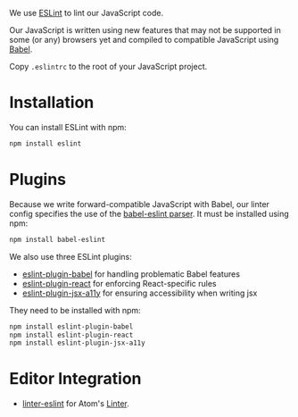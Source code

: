 We use [ESLint] to lint our JavaScript code.

Our JavaScript is written using new features that may not be supported in some
(or any) browsers yet and compiled to compatible JavaScript using [Babel].

Copy `.eslintrc` to the root of your JavaScript project.


# Installation

You can install ESLint with npm:

```sh
npm install eslint
```


# Plugins

Because we write forward-compatible JavaScript with Babel, our linter config
specifies the use of the [babel-eslint parser][babel-eslint]. It must be
installed using npm:

```sh
npm install babel-eslint
```

We also use three ESLint plugins:

* [eslint-plugin-babel] for handling problematic Babel features
* [eslint-plugin-react] for enforcing React-specific rules
* [eslint-plugin-jsx-a11y] for ensuring accessibility when writing jsx

They need to be installed with npm:

```sh
npm install eslint-plugin-babel
npm install eslint-plugin-react
npm install eslint-plugin-jsx-a11y
```

# Editor Integration

* [linter-eslint] for Atom's [Linter][atom-linter].


[ESLint]: http://eslint.org
[Babel]: https://babeljs.io/
[linter-eslint]: https://atom.io/packages/linter-eslint
[atom-linter]: https://atom.io/packages/linter
[babel-eslint]: https://github.com/babel/babel-eslint
[eslint-plugin-babel]: https://github.com/babel/eslint-plugin-babel
[eslint-plugin-react]: https://github.com/yannickcr/eslint-plugin-react
[eslint-plugin-jsx-a11y]: https://github.com/evcohen/eslint-plugin-jsx-a11y
